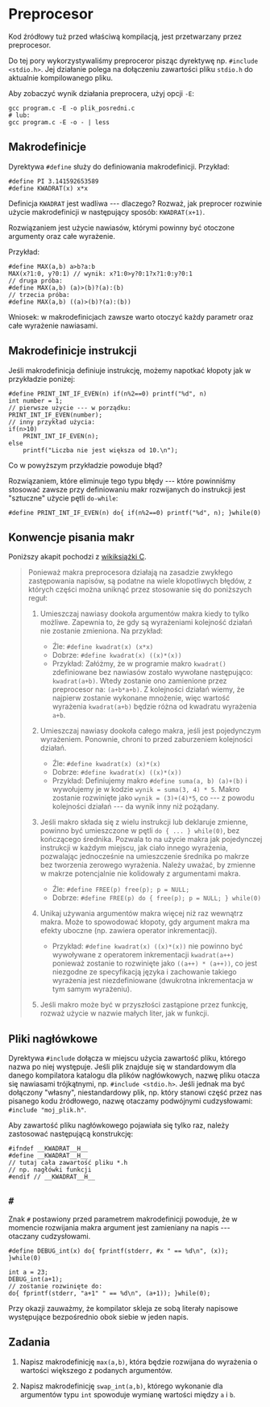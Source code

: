 Preprocesor
======================

Kod źródłowy tuż przed właściwą kompilacją,
jest przetwarzany przez preprocesor.

Do tej pory wykorzystywaliśmy preproceror pisząc
dyrektywę np. `#include <stdio.h>`.
Jej działanie polega na dołączeniu zawartości pliku
`stdio.h` do aktualnie kompilowanego pliku.

Aby zobaczyć wynik działania preprocera,
użyj opcji `-E`:

    gcc program.c -E -o plik_posredni.c
    # lub:
    gcc program.c -E -o - | less

Makrodefinicje
----------------------
Dyrektywa `#define` służy do definiowania makrodefinicji.
Przykład:

    #define PI 3.141592653589
    #define KWADRAT(x) x*x

Definicja `KWADRAT` jest wadliwa --- dlaczego?
Rozważ, jak preprocer rozwinie użycie makrodefinicji
w następujący sposób: `KWADRAT(x+1)`.

Rozwiązaniem jest użycie nawiasów, którymi powinny być
otoczone argumenty oraz całe wyrażenie.

Przykład:

    #define MAX(a,b) a>b?a:b
    MAX(x?1:0, y?0:1) // wynik: x?1:0>y?0:1?x?1:0:y?0:1
    // druga próba:
    #define MAX(a,b) (a)>(b)?(a):(b)
    // trzecia próba:
    #define MAX(a,b) ((a)>(b)?(a):(b))

Wniosek: w makrodefinicjach zawsze warto otoczyć każdy parametr
oraz całe wyrażenie nawiasami.

Makrodefinicje instrukcji
----------------------
Jeśli makrodefinicja definiuje instrukcję,
możemy napotkać kłopoty jak w przykładzie poniżej:

    #define PRINT_INT_IF_EVEN(n) if(n%2==0) printf("%d", n)
    int number = 1;
    // pierwsze użycie --- w porządku:
    PRINT_INT_IF_EVEN(number);
    // inny przykład użycia:
    if(n>10)
        PRINT_INT_IF_EVEN(n);
    else
        printf("Liczba nie jest większa od 10.\n");

Co w powyższym przykładzie powoduje błąd?

Rozwiązaniem, które eliminuje tego typu błędy
--- które powinniśmy stosować zawsze przy definiowaniu makr rozwijanych do instrukcji
jest "sztuczne" użycie pętli `do-while`:

    #define PRINT_INT_IF_EVEN(n) do{ if(n%2==0) printf("%d", n); }while(0)

Konwencje pisania makr
----------------------
Poniższy akapit pochodzi z [wikiksiążki C](https://pl.wikibooks.org/wiki/C/Powszechne_praktyki#Konwencje_pisania_makr).

> Ponieważ makra preprocesora działają
> na zasadzie zwykłego zastępowania napisów,
> są podatne na wiele kłopotliwych błędów,
> z których części można uniknąć przez stosowanie się
> do poniższych reguł:
>
> 1.  Umieszczaj nawiasy dookoła argumentów makra
>     kiedy to tylko możliwe.
>     Zapewnia to, że gdy są wyrażeniami kolejność działań
>     nie zostanie zmieniona. Na przykład:
>
>      * Źle: `#define kwadrat(x) (x*x)`
>      * Dobrze: `#define kwadrat(x) ((x)*(x))`
>      * Przykład: Załóżmy, że w programie makro `kwadrat()`
>        zdefiniowane bez nawiasów zostało wywołane następująco:
>        `kwadrat(a+b)`.
>        Wtedy zostanie ono zamienione przez preprocesor na:
>        `(a+b*a+b)`.
>        Z kolejności działań wiemy, że najpierw zostanie wykonane
>        mnożenie, więc wartość wyrażenia `kwadrat(a+b)` będzie różna
>        od kwadratu wyrażenia `a+b`.
>
> 2.  Umieszczaj nawiasy dookoła całego makra,
>     jeśli jest pojedynczym wyrażeniem.
>     Ponownie, chroni to przed zaburzeniem kolejności działań.
>       * Źle: `#define kwadrat(x) (x)*(x)`
>       * Dobrze: `#define kwadrat(x) ((x)*(x))`
>       * Przykład: Definiujemy makro `#define suma(a, b) (a)+(b)`
>         i wywołujemy je w kodzie `wynik = suma(3, 4) * 5`.
>         Makro zostanie rozwinięte jako `wynik = (3)+(4)*5`,
>         co --- z powodu kolejności działań --- da wynik inny niż pożądany.
>
> 3.  Jeśli makro składa się z wielu instrukcji lub deklaruje zmienne,
>     powinno być umieszczone w pętli `do { ... } while(0)`,
>     bez kończącego średnika.
>     Pozwala to na użycie makra jak pojedynczej instrukcji
>     w każdym miejscu, jak ciało innego wyrażenia,
>     pozwalając jednocześnie na umieszczenie średnika
>     po makrze bez tworzenia zerowego wyrażenia.
>     Należy uważać, by zmienne w makrze potencjalnie
>     nie kolidowały z argumentami makra.
>       * Źle: `#define FREE(p) free(p); p = NULL;`
>       * Dobrze: `#define FREE(p) do { free(p); p = NULL; } while(0)`
> 4.  Unikaj używania argumentów makra więcej niż raz wewnątrz makra.
>     Może to spowodować kłopoty, gdy argument makra ma efekty uboczne
>     (np. zawiera operator inkrementacji).
>       * Przykład: `#define kwadrat(x) ((x)*(x))`
>         nie powinno być wywoływane z operatorem
>         inkrementacji `kwadrat(a++)` ponieważ zostanie to
>         rozwinięte jako `((a++) * (a++))`,
>         co jest niezgodne ze specyfikacją języka
>         i zachowanie takiego wyrażenia jest niezdefiniowane
>         (dwukrotna inkrementacja w tym samym wyrażeniu).
> 5.  Jeśli makro może być w przyszłości zastąpione przez funkcję,
>     rozważ użycie w nazwie małych liter, jak w funkcji.

Pliki nagłówkowe
----------------------

Dyrektywa `#include` dołącza w miejscu użycia
zawartość pliku, którego nazwa po niej występuje.
Jeśli plik znajduje się w standardowym dla danego
kompilatora katalogu dla plików nagłówkowych,
nazwę pliku otacza się nawiasami trójkątnymi,
np. `#include <stdio.h>`.
Jeśli jednak ma być dołączony "własny",
niestandardowy plik, np. który stanowi
część przez nas pisanego kodu źródłowego,
nazwę otaczamy podwójnymi cudzysłowami:
`#include "moj_plik.h"`.

Aby zawartość pliku nagłówkowego pojawiała się tylko raz,
należy zastosować następującą konstrukcję:

    #ifndef __KWADRAT__H__
    #define __KWADRAT__H__
    // tutaj cała zawartość pliku *.h
    // np. nagłówki funkcji
    #endif // __KWADRAT__H__

`#`
----------------------

Znak `#` postawiony przed parametrem makrodefinicji
powoduje, że w momencie rozwijania makra argument jest
zamieniany na napis --- otaczany cudzysłowami.

    #define DEBUG_int(x) do{ fprintf(stderr, #x " == %d\n", (x)); }while(0)

    int a = 23;
    DEBUG_int(a+1);
    // zostanie rozwinięte do:
    do{ fprintf(stderr, "a+1" " == %d\n", (a+1)); }while(0);

Przy okazji zauważmy, że kompilator skleja ze sobą literały napisowe
występujące bezpośrednio obok siebie w jeden napis.

Zadania
----------------------

1.  Napisz makrodefinicję `max(a,b)`,
    która będzie rozwijana do wyrażenia
    o wartości większego z podanych argumentów.

2.  Napisz makrodefinicję `swap_int(a,b)`,
    którego wykonanie dla argumentów typu `int`
    spowoduje wymianę wartości między `a` i `b`.
